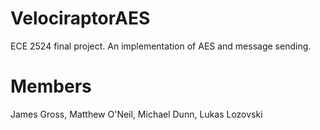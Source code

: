 VelociraptorAES
===============

ECE 2524 final project. An implementation of AES and message sending.

Members
=======
James Gross, Matthew O'Neil, Michael Dunn, Lukas Lozovski